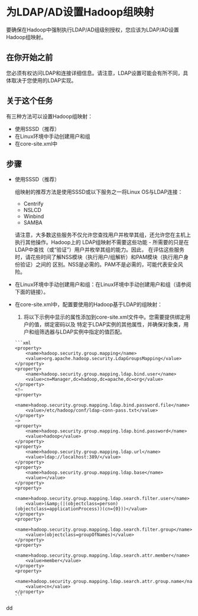 为LDAP/AD设置Hadoop组映射
================================================================================
要确保在Hadoop中强制执行LDAP/AD组级别授权，您应该为LDAP/AD设置Hadoop组映射。

## 在你开始之前
您必须有权访问LDAP和连接详细信息。请注意，LDAP设置可能会有所不同，具体取决于您使用的LDAP实现。

## 关于这个任务
有三种方法可以设置Hadoop组映射：
+ 使用SSSD（推荐）
+ 在Linux环境中手动创建用户和组
+ 在core-site.xml中

## 步骤
+ 使用SSSD（推荐）

  组映射的推荐方法是使用SSSD或以下服务之一将Linux OS与LDAP连接：
  - Centrify
  - NSLCD
  - Winbind
  - SAMBA

  请注意，大多数这些服务不仅允许您查找用户并枚举其组，还允许您在主机上执行其他操作。Hadoop上的
  LDAP组映射不需要这些功能 - 所需要的只是在LDAP中查找（或“验证”）用户并枚举其组的能力。因此，
  在评估这些服务时，请花些时间了解NSS模块（执行用户/组解析）和PAM模块（执行用户身份验证）之间的
  区别。NSS是必需的。PAM不是必需的，可能代表安全风险。

+ 在Linux环境中手动创建用户和组：在Linux环境中手动创建用户和组（请参阅下面的链接）。
+ 在core-site.xml中，配置要使用的Hadoop基于LDAP的组映射：
    1. 将以下示例中显示的属性添加到core-site.xml文件中。您需要提供绑定用户的值，绑定密码以及
    特定于LDAP实例的其他属性，并确保对象类，用户和组筛选器与LDAP实例中指定的值匹配。
    
      ```xml
      <property>
          <name>hadoop.security.group.mapping</name>
          <value>org.apache.hadoop.security.LdapGroupsMapping</value>
      </property>
      <property>
          <name>hadoop.security.group.mapping.ldap.bind.user</name>
          <value>cn=Manager,dc=hadoop,dc=apache,dc=org</value>
      </property>
      <!–
      <property>
          <name>hadoop.security.group.mapping.ldap.bind.password.file</name>
          <value>/etc/hadoop/conf/ldap-conn-pass.txt</value>
      </property>
      –>
      <property>
          <name>hadoop.security.group.mapping.ldap.bind.password</name>
          <value>hadoop</value>
      </property>
      <property>
          <name>hadoop.security.group.mapping.ldap.url</name>
          <value>ldap://localhost:389/</value>
      </property>
      <property>
          <name>hadoop.security.group.mapping.ldap.base</name>
          <value></value>
      </property>
      <property>
          <name>hadoop.security.group.mapping.ldap.search.filter.user</name>
          <value>(&amp;(|(objectclass=person)(objectclass=applicationProcess))(cn={0}))</value>
      </property>
      <property>
          <name>hadoop.security.group.mapping.ldap.search.filter.group</name>
          <value>(objectclass=groupOfNames)</value>
      </property>
      <property>
          <name>hadoop.security.group.mapping.ldap.search.attr.member</name>
          <value>member</value>
      </property>
      <property>
          <name>hadoop.security.group.mapping.ldap.search.attr.group.name</name>
          <value>cn</value>
      </property>
      ```




































dd
